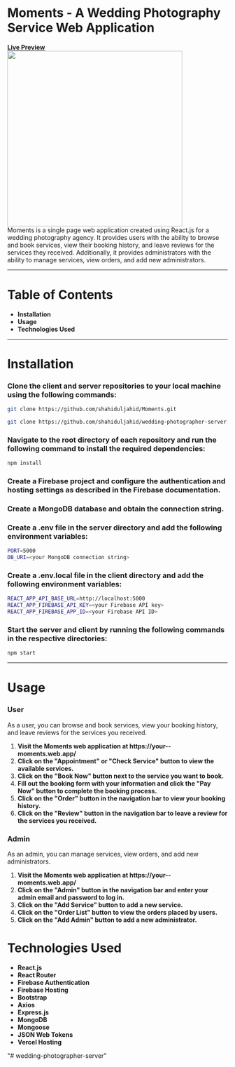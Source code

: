 # Moments - A Wedding Photography Service Web Application

<a href="https://your--moments.web.app/"><b>Live Preview</b> <a/>
<br>
<img src="https://shahidul-portfolio.web.app/_next/static/media/moment.d4519d92.png" height="400"/>
<br>
Moments is a single page web application created using React.js for a wedding photography agency. It provides users with the ability to browse and book services, view their booking history, and leave reviews for the services they received. Additionally, it provides administrators with the ability to manage services, view orders, and add new administrators.

---

# Table of Contents

<ul>
<li><b>Installation </b></li>
<li><b>Usage </b></li>
<li><b> Technologies Used</b></li>
</ul>

---

# Installation

### Clone the client and server repositories to your local machine using the following commands:

```bash
git clone https://github.com/shahiduljahid/Moments.git
```

```bash
git clone https://github.com/shahiduljahid/wedding-photographer-server.git
```

### Navigate to the root directory of each repository and run the following command to install the required dependencies:

```bash
npm install
```

### Create a Firebase project and configure the authentication and hosting settings as described in the Firebase documentation.

### Create a MongoDB database and obtain the connection string.

### Create a .env file in the server directory and add the following environment variables:

```bash
PORT=5000
DB_URI=<your MongoDB connection string>
```

### Create a .env.local file in the client directory and add the following environment variables:

```bash
REACT_APP_API_BASE_URL=http://localhost:5000
REACT_APP_FIREBASE_API_KEY=<your Firebase API key>
REACT_APP_FIREBASE_APP_ID=<your Firebase API ID>
```

### Start the server and client by running the following commands in the respective directories:

```bash
npm start
```

---

# Usage

### User

As a user, you can browse and book services, view your booking history, and leave reviews for the services you received.

<ol>
<li><b>Visit the Moments web application at https://your--moments.web.app/ </b></li>
<li><b> Click on the "Appointment" or "Check Service" button to view the available services.</b></li>
<li><b>Click on the "Book Now" button next to the service you want to book. </b></li>
<li><b> Fill out the booking form with your information and click the "Pay Now" button to complete the booking process.</b></li>
<li><b>Click on the "Order" button in the navigation bar to view your booking history. </b></li>
<li><b> Click on the "Review" button in the navigation bar to leave a review for the services you received.</b></li>
</ol>

### Admin

As an admin, you can manage services, view orders, and add new administrators.

<ol>
<li><b> Visit the Moments web application at https://your--moments.web.app/</b></li>
<li><b>Click on the "Admin" button in the navigation bar and enter your admin email and password to log in. </b></li>
<li><b>Click on the "Add Service" button to add a new service. </b></li>
<li><b>Click on the "Order List" button to view the orders placed by users. </b></li>
<li><b>Click on the "Add Admin" button to add a new administrator. </b></li>
</ol>

# Technologies Used

<ul>
<li><b> React.js</b></li>
<li><b>React Router </b></li>
<li><b>Firebase Authentication </b></li>
<li><b> Firebase Hosting</b></li>
<li><b>Bootstrap
 </b></li>
<li><b>Axios </b></li>
<li><b> Express.js</b></li>
<li><b>MongoDB </b></li>
<li><b>Mongoose </b></li>
<li><b> JSON Web Tokens</b></li>
<li><b>Vercel Hosting </b></li>
</ul>
 
"# wedding-photographer-server" 
